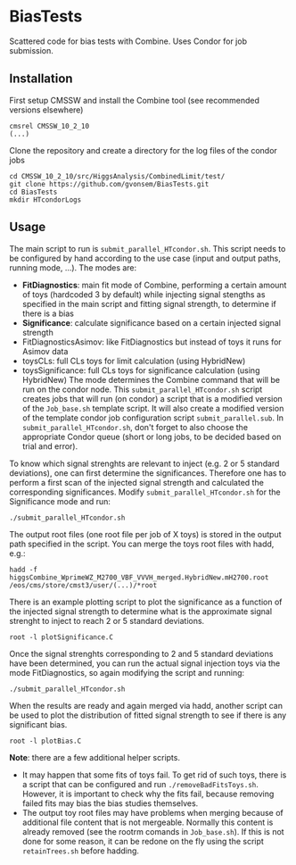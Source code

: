 # BiasTests
Scattered code for bias tests with Combine. Uses Condor for job submission.

## Installation
First setup CMSSW and install the Combine tool (see recommended versions elsewhere)

```
cmsrel CMSSW_10_2_10
(...)
```


Clone the repository and create a directory for the log files of the condor jobs

```
cd CMSSW_10_2_10/src/HiggsAnalysis/CombinedLimit/test/
git clone https://github.com/gvonsem/BiasTests.git
cd BiasTests
mkdir HTcondorLogs
```

## Usage
The main script to run is `submit_parallel_HTcondor.sh`. This script needs to be configured by hand according to the use case (input and output paths, running mode, ...). 
The modes are:
- **FitDiagnostics**: main fit mode of Combine, performing a certain amount of toys (hardcoded 3 by default) while injecting signal stengths as specified in the main script and fitting signal strength, to determine if there is a bias
- **Significance**: calculate significance based on a certain injected signal strength
- FitDiagnosticsAsimov: like FitDiagnostics but instead of toys it runs for Asimov data
- toysCLs: full CLs toys for limit calculation (using HybridNew)
- toysSignificance: full CLs toys for significance calculation (using HybridNew)
The mode determines the Combine command that will be run on the condor node.
This `submit_parallel_HTcondor.sh` script creates jobs that will run (on condor) a script that is a modified version of the `Job_base.sh` template script. It will also create a modified version of the template condor job configuration script `submit_parallel.sub`. In `submit_parallel_HTcondor.sh`, don't forget to also choose the appropriate Condor queue (short or long jobs, to be decided based on trial and error).

To know which signal strenghts are relevant to inject (e.g. 2 or 5 standard deviations), one can first determine the significances. Therefore one has to perform a first scan of the injected signal strength and calculated the corresponding significances. Modify `submit_parallel_HTcondor.sh` for the Significance mode and run:
```
./submit_parallel_HTcondor.sh
```

The output root files (one root file per job of X toys) is stored in the output path specified in the script. You can merge the toys root files with hadd, e.g.:
```
hadd -f higgsCombine_WprimeWZ_M2700_VBF_VVVH_merged.HybridNew.mH2700.root /eos/cms/store/cmst3/user/(...)/*root
```
There is an example plotting script to plot the significance as a function of the injected signal strength to determine what is the approximate signal strenght to inject to reach 2 or 5 standard deviations.
```
root -l plotSignificance.C
```

Once the signal strenghts corresponding to 2 and 5 standard deviations have been determined, you can run the actual signal injection toys via the mode FitDiagnostics, so again modifying the script and running:
```
./submit_parallel_HTcondor.sh
```

When the results are ready and again merged via hadd, another script can be used to plot the distribution of fitted signal strength to see if there is any significant bias. 
```
root -l plotBias.C
```

**Note**: there are a few additional helper scripts.
- It may happen that some fits of toys fail. To get rid of such toys, there is a script that can be configured and run `./removeBadFitsToys.sh`. However, it is important to check why the fits fail, because removing failed fits may bias the bias studies themselves.
- The output toy root files may have problems when merging because of additional file content that is not mergeable. Normally this content is already removed (see the rootrm comands in `Job_base.sh`). If this is not done for some reason, it can be redone on the fly using the script `retainTrees.sh` before hadding.





